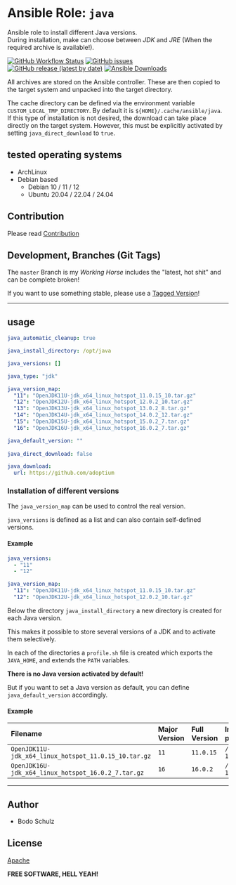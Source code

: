 
# Ansible Role:  `java`

Ansible role to install different Java versions.  
During installation, make can choose between *JDK* and *JRE* (When the required archive is available!).

[![GitHub Workflow Status](https://img.shields.io/github/actions/workflow/status/bodsch/ansible-java/main.yml?logo=github&branch=main)][ci]
[![GitHub issues](https://img.shields.io/github/issues/bodsch/ansible-java)][issues]
[![GitHub release (latest by date)](https://img.shields.io/github/v/release/bodsch/ansible-java)][releases]
[![Ansible Downloads](https://img.shields.io/ansible/role/d/bodsch/java?logo=ansible)][galaxy]

[ci]: https://github.com/bodsch/ansible-java/actions
[issues]: https://github.com/bodsch/ansible-java/issues?q=is%3Aopen+is%3Aissue
[releases]: https://github.com/bodsch/ansible-java/releases
[galaxy]: https://galaxy.ansible.com/ui/standalone/roles/bodsch/java/

All archives are stored on the Ansible controller. These are then copied to the target system and unpacked into the target directory.

The cache directory can be defined via the environment variable `CUSTOM_LOCAL_TMP_DIRECTORY`. 
By default it is `${HOME}/.cache/ansible/java`.  
If this type of installation is not desired, the download can take place directly on the target system. 
However, this must be explicitly activated by setting `java_direct_download` to `true`.


## tested operating systems

* ArchLinux
* Debian based
    - Debian 10 / 11 /  12
    - Ubuntu 20.04 / 22.04 / 24.04

## Contribution

Please read [Contribution](CONTRIBUTING.md)

## Development,  Branches (Git Tags)

The `master` Branch is my *Working Horse* includes the "latest, hot shit" and can be complete broken!

If you want to use something stable, please use a [Tagged Version](https://github.com/bodsch/ansible-java/tags)!

---

## usage

```yaml
java_automatic_cleanup: true

java_install_directory: /opt/java

java_versions: []

java_type: "jdk"

java_version_map:
  "11": "OpenJDK11U-jdk_x64_linux_hotspot_11.0.15_10.tar.gz"
  "12": "OpenJDK12U-jdk_x64_linux_hotspot_12.0.2_10.tar.gz"
  "13": "OpenJDK13U-jdk_x64_linux_hotspot_13.0.2_8.tar.gz"
  "14": "OpenJDK14U-jdk_x64_linux_hotspot_14.0.2_12.tar.gz"
  "15": "OpenJDK15U-jdk_x64_linux_hotspot_15.0.2_7.tar.gz"
  "16": "OpenJDK16U-jdk_x64_linux_hotspot_16.0.2_7.tar.gz"

java_default_version: ""
  
java_direct_download: false

java_download:
  url: https://github.com/adoptium
```

### Installation of different versions

The `java_version_map` can be used to control the real version.

`java_versions` is defined as a list and can also contain self-defined versions.

#### Example

```yaml
java_versions:
  - "11"
  - "12"

java_version_map:
  "11": "OpenJDK11U-jdk_x64_linux_hotspot_11.0.15_10.tar.gz"
  "12": "OpenJDK12U-jdk_x64_linux_hotspot_12.0.2_10.tar.gz"
```

Below the directory `java_install_directory` a new directory is created for each Java version.

This makes it possible to store several versions of a JDK and to activate them selectively.

In each of the directories a `profile.sh` file is created which exports the `JAVA_HOME`,
and extends the `PATH` variables.

**There is no Java version activated by default!**

But if you want to set a Java version as default, you can define `java_default_version` accordingly.


#### Example

| Filename | Major Version | Full Version | Installation path | Comments |
| :-----     | :-----        | :-----       | :-----         | :--- |
| `OpenJDK11U-jdk_x64_linux_hotspot_11.0.15_10.tar.gz` | `11` | `11.0.15`   | `/opt/java/jdk-11.0.15`   | |
| `OpenJDK16U-jdk_x64_linux_hotspot_16.0.2_7.tar.gz`   | `16` | `16.0.2`    | `/opt/java/jdk-16.0.2`    | |


---

## Author

- Bodo Schulz

## License

[Apache](LICENSE)

**FREE SOFTWARE, HELL YEAH!**
